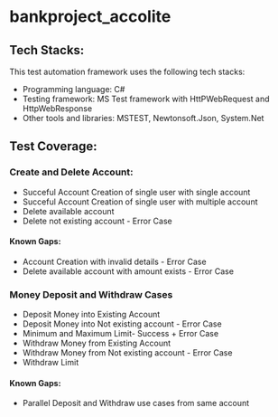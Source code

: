 # bankproject_accolite

## Tech Stacks:

This test automation framework uses the following tech stacks:

* Programming language: C#
* Testing framework: MS Test framework with HttPWebRequest and HttpWebResponse
* Other tools and libraries: MSTEST, Newtonsoft.Json, System.Net

## Test Coverage:

### Create and Delete Account:

* Succeful Account Creation of single user with single account
* Succeful Account Creation of single user with multiple account
* Delete available account
* Delete not existing account - Error Case

#### Known Gaps:
* Account Creation with invalid details  - Error Case
* Delete available account with amount exists  - Error Case

### Money Deposit and Withdraw Cases

* Deposit Money into Existing Account
* Deposit Money into Not existing account  - Error Case
* Minimum and Maximum Limit- Success + Error Case
* Withdraw Money from Existing Account
* Withdraw Money from Not existing account  - Error Case
* Withdraw Limit

#### Known Gaps:
* Parallel Deposit and Withdraw use cases from same account
